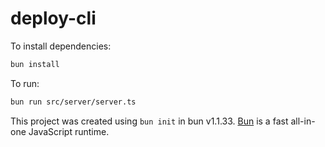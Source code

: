 # deploy-cli

To install dependencies:

```bash
bun install
```

To run:

```bash
bun run src/server/server.ts
```

This project was created using `bun init` in bun v1.1.33. [Bun](https://bun.sh) is a fast all-in-one JavaScript runtime.
